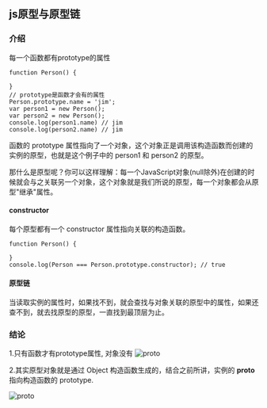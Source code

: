 ## js原型与原型链

### 介绍

每一个函数都有prototype的属性

```
function Person() {

}
// prototype是函数才会有的属性
Person.prototype.name = 'jim';
var person1 = new Person();
var person2 = new Person();
console.log(person1.name) // jim
console.log(person2.name) // jim
```

函数的 prototype 属性指向了一个对象，这个对象正是调用该构造函数而创建的实例的原型，也就是这个例子中的 person1 和 person2 的原型。

那什么是原型呢？你可以这样理解：每一个JavaScript对象(null除外)在创建的时候就会与之关联另一个对象，这个对象就是我们所说的原型，每一个对象都会从原型"继承"属性。

#### constructor

每个原型都有一个 constructor 属性指向关联的构造函数。

```
function Person() {

}
console.log(Person === Person.prototype.constructor); // true
```

#### 原型链

当读取实例的属性时，如果找不到，就会查找与对象关联的原型中的属性，如果还查不到，就去找原型的原型，一直找到最顶层为止。


### 结论

1.只有函数才有prototype属性, 对象没有
![proto]('../images/js/proto.png')

2.其实原型对象就是通过 Object 构造函数生成的，结合之前所讲，实例的 __proto__ 指向构造函数的 prototype.

![proto]('../images/js/prototype5.png')
